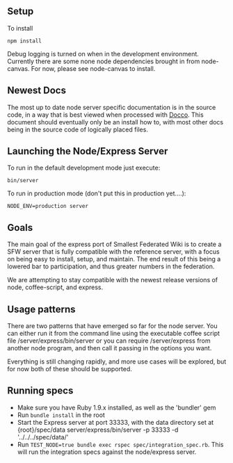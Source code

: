 ## Setup

To install

	npm install

Debug logging is turned on when in the development environment.
Currently there are some none node dependencies brought in from
node-canvas.  For now, please see node-canvas to install.

## Newest Docs
The most up to date node server specific documentation is in the source
code, in a way that is best viewed when processed with 
[Docco](http://jashkenas.github.com/docco/). This document should eventually
only be an install how to, with most other docs being in the source code
of logically placed files.

## Launching the Node/Express Server

To run in the default development mode just execute:

	bin/server

To run in production mode (don't put this in production yet....):

	NODE_ENV=production server

## Goals
The main goal of the express port of Smallest Federated Wiki is to create a
SFW server that is fully compatible with the reference server, with a focus
on being easy to install, setup, and maintain.  The end result of this being
a lowered bar to participation, and thus greater numbers in the federation.

We are attempting to stay compatible  with the newest release versions of
node, coffee-script, and express.

## Usage patterns
There are two patterns that have emerged so far for the node server.
You can either run it from the command line using the executable coffee script
file /server/express/bin/server or you can require /server/express from another
node program, and then call it passing in the options you want.

Everything is still changing rapidly, and more use cases will be explored,
but for now both of these should be supported.

## Running specs

* Make sure you have Ruby 1.9.x installed, as well as the 'bundler' gem
* Run `bundle install` in the root
* Start the Express server at port 33333, with the data directory set at {root}/spec/data
	server/express/bin/server -p 33333 -d '../../../spec/data/'
* Run `TEST_NODE=true bundle exec rspec spec/integration_spec.rb`. This will run the integration specs against the node/express server.
